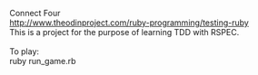 Connect Four<br>
http://www.theodinproject.com/ruby-programming/testing-ruby<br>
This is a project for the purpose of learning TDD with RSPEC.<br>
<br>
To play:<br>
ruby run_game.rb